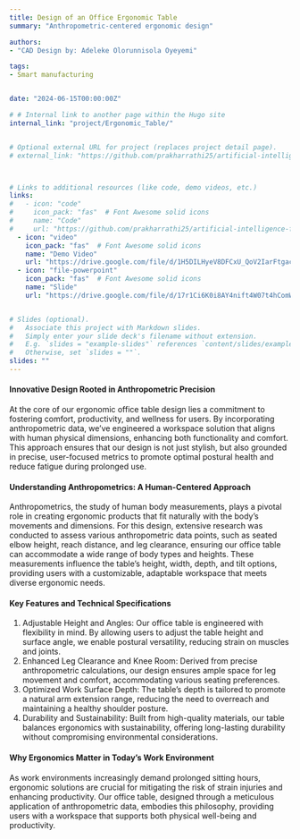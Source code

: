 ```yaml
---
title: Design of an Office Ergonomic Table
summary: "Anthropometric-centered ergonomic design"

authors: 
- "CAD Design by: Adeleke Olorunnisola Oyeyemi"

tags:
- Smart manufacturing


date: "2024-06-15T00:00:00Z"

# # Internal link to another page within the Hugo site
internal_link: "project/Ergonomic_Table/"


# Optional external URL for project (replaces project detail page).
# external_link: "https://github.com/prakharrathi25/artificial-intelligence-for-trading"



# Links to additional resources (like code, demo videos, etc.)
links:
#   - icon: "code"
#     icon_pack: "fas"  # Font Awesome solid icons
#     name: "Code"
#     url: "https://github.com/prakharrathi25/artificial-intelligence-for-trading"
  - icon: "video"
    icon_pack: "fas"  # Font Awesome solid icons
    name: "Demo Video"
    url: "https://drive.google.com/file/d/1H5DILHyeV8DFCxU_QoV2IarFtgac8dah/view?usp=sharing"
  - icon: "file-powerpoint"
    icon_pack: "fas"  # Font Awesome solid icons
    name: "Slide"
    url: "https://drive.google.com/file/d/17r1Ci6K0i8AY4nift4W07t4hComW9VJc/view?usp=sharing"


# Slides (optional).
#   Associate this project with Markdown slides.
#   Simply enter your slide deck's filename without extension.
#   E.g. `slides = "example-slides"` references `content/slides/example-slides.md`.
#   Otherwise, set `slides = ""`.
slides: ""
---
```

#### Innovative Design Rooted in Anthropometric Precision

At the core of our ergonomic office table design lies a commitment to fostering comfort, productivity, and wellness for users. By incorporating anthropometric data, we’ve engineered a workspace solution that aligns with human physical dimensions, enhancing both functionality and comfort. This approach ensures that our design is not just stylish, but also grounded in precise, user-focused metrics to promote optimal postural health and reduce fatigue during prolonged use.

#### Understanding Anthropometrics: A Human-Centered Approach

Anthropometrics, the study of human body measurements, plays a pivotal role in creating ergonomic products that fit naturally with the body’s movements and dimensions. For this design, extensive research was conducted to assess various anthropometric data points, such as seated elbow height, reach distance, and leg clearance, ensuring our office table can accommodate a wide range of body types and heights. These measurements influence the table’s height, width, depth, and tilt options, providing users with a customizable, adaptable workspace that meets diverse ergonomic needs.

#### Key Features and Technical Specifications

  1) Adjustable Height and Angles: Our office table is engineered with flexibility in mind. By allowing users to adjust the table height and surface angle, we enable postural versatility, reducing strain on muscles and joints.
  2) Enhanced Leg Clearance and Knee Room: Derived from precise anthropometric calculations, our design ensures ample space for leg movement and comfort, accommodating various seating preferences.
  3) Optimized Work Surface Depth: The table’s depth is tailored to promote a natural arm extension range, reducing the need to overreach and maintaining a healthy shoulder posture.
  4) Durability and Sustainability: Built from high-quality materials, our table balances ergonomics with sustainability, offering long-lasting durability      without compromising environmental considerations.

#### Why Ergonomics Matter in Today’s Work Environment

As work environments increasingly demand prolonged sitting hours, ergonomic solutions are crucial for mitigating the risk of strain injuries and enhancing productivity. Our office table, designed through a meticulous application of anthropometric data, embodies this philosophy, providing users with a workspace that supports both physical well-being and productivity.